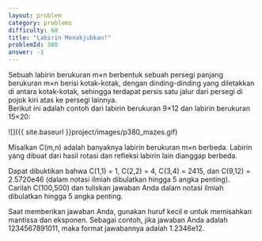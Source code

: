 ```yaml
---
layout: problem
category: problems
difficulty: 60
title: "Labirin Menakjubkan!"
problemId: 380
answer: -1
---
```

 Sebuah labirin berukuran m×n berbentuk sebuah persegi panjang berukuran m×n berisi kotak-kotak, dengan dinding-dinding yang diletakkan di antara kotak-kotak, sehingga terdapat persis satu jalur dari persegi di pojok kiri atas ke persegi lainnya.   
Berikut ini adalah contoh dari labirin berukuran 9×12 dan labirin berukuran 15×20:

![]({{ site.baseurl }}project/images/p380_mazes.gif)

 Misalkan C(m,n) adalah banyaknya labirin berukuran m×n berbeda. Labirin yang dibuat dari hasil rotasi dan refleksi labirin lain dianggap berbeda.

 Dapat dibuktikan bahwa C(1,1) = 1, C(2,2) = 4, C(3,4) = 2415, dan C(9,12) = 2.5720e46 (dalam notasi ilmiah dibulatkan hingga 5 angka penting).  
 Carilah C(100,500) dan tuliskan jawaban Anda dalam notasi ilmiah dibulatkan hingga 5 angka penting.

 Saat memberikan jawaban Anda, gunakan huruf kecil e untuk memisahkan mantissa dan eksponen. Sebagai contoh, jika jawaban Anda adalah 1234567891011, maka format jawabannya adalah 1.2346e12.
